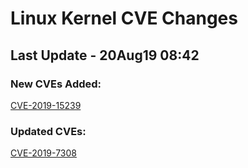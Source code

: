 
# **Linux Kernel CVE Changes**

## Last Update - 20Aug19 08:42

### **New CVEs Added:**

[CVE-2019-15239](cves/CVE-2019-15239)  


### **Updated CVEs:**

[CVE-2019-7308](cves/CVE-2019-7308)  
